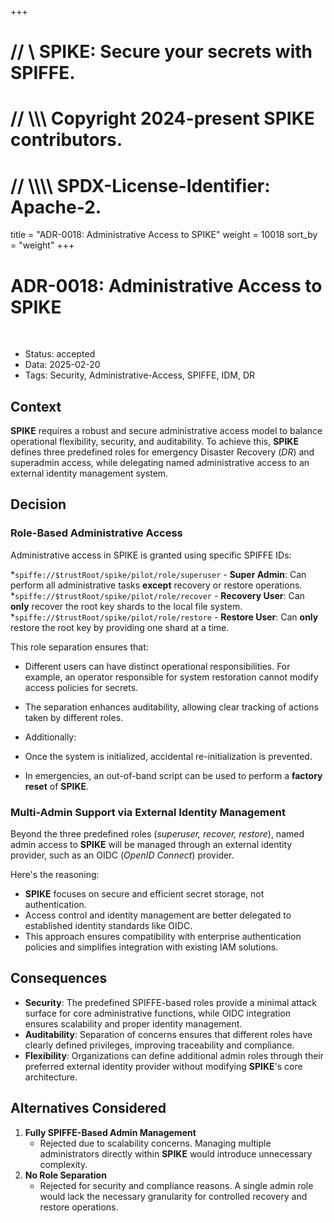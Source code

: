 +++
# //    \\ SPIKE: Secure your secrets with SPIFFE.
# //  \\\\\ Copyright 2024-present SPIKE contributors.
# // \\\\\\\ SPDX-License-Identifier: Apache-2.

title = "ADR-0018: Administrative Access to SPIKE"
weight = 10018
sort_by = "weight"
+++

# ADR-0018: Administrative Access to SPIKE

<br style="clear:both" />

- Status: accepted
- Data: 2025-02-20
- Tags: Security, Administrative-Access, SPIFFE, IDM, DR

## Context

**SPIKE** requires a robust and secure administrative access model to balance 
operational flexibility, security, and auditability. To achieve this, 
**SPIKE** defines three predefined roles for emergency Disaster Recovery (*DR*) 
and superadmin access, while delegating named administrative access to an 
external identity management system.

## Decision

### Role-Based Administrative Access

Administrative access in SPIKE is granted using specific SPIFFE IDs:

*`spiffe://$trustRoot/spike/pilot/role/superuser` - **Super Admin**: 
  Can perform all administrative tasks **except** recovery or restore operations.
*`spiffe://$trustRoot/spike/pilot/role/recover` - **Recovery User**: 
  Can **only** recover the root key shards to the local file system.
*`spiffe://$trustRoot/spike/pilot/role/restore` - **Restore User**: 
 Can **only** restore the root key by providing one shard at a time.

This role separation ensures that:

* Different users can have distinct operational responsibilities. For example, 
  an operator responsible for system restoration cannot modify access policies 
  for secrets.
* The separation enhances auditability, allowing clear tracking of actions 
  taken by different roles.

* Additionally:

* Once the system is initialized, accidental re-initialization is prevented.
* In emergencies, an out-of-band script can be used to perform a 
  **factory reset** of **SPIKE**.

### Multi-Admin Support via External Identity Management

Beyond the three predefined roles (*superuser, recover, restore*), named admin 
access to **SPIKE** will be managed through an external identity provider, such 
as an OIDC (*OpenID Connect*) provider.

Here's the reasoning:

* **SPIKE** focuses on secure and efficient secret storage, not authentication.
* Access control and identity management are better delegated to established 
  identity standards like OIDC.
* This approach ensures compatibility with enterprise authentication policies 
  and simplifies integration with existing IAM solutions.

## Consequences

* **Security**: The predefined SPIFFE-based roles provide a minimal attack 
  surface for core administrative functions, while OIDC integration ensures 
  scalability and proper identity management.
* **Auditability**: Separation of concerns ensures that different roles have 
  clearly defined privileges, improving traceability and compliance.
* **Flexibility**: Organizations can define additional admin roles through 
  their preferred external identity provider without modifying **SPIKE**'s core
  architecture.

## Alternatives Considered

1. **Fully SPIFFE-Based Admin Management**
    - Rejected due to scalability concerns. Managing multiple administrators 
     directly within **SPIKE** would introduce unnecessary complexity.
2. **No Role Separation**
    - Rejected for security and compliance reasons. A single admin role would 
      lack the necessary granularity for controlled recovery and restore operations.
